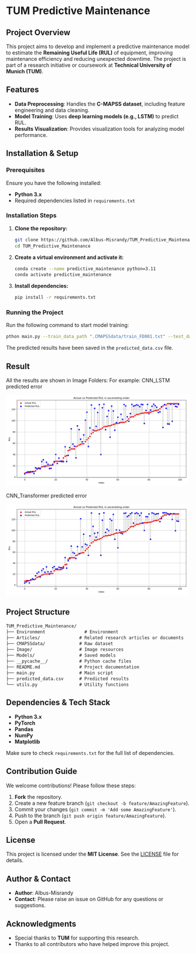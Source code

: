 # TUM Predictive Maintenance

## Project Overview

This project aims to develop and implement a predictive maintenance model to estimate the **Remaining Useful Life (RUL)** of equipment, improving maintenance efficiency and reducing unexpected downtime. The project is part of a research initiative or coursework at **Technical University of Munich (TUM)**.

## Features

- **Data Preprocessing**: Handles the **C-MAPSS dataset**, including feature engineering and data cleaning.
- **Model Training**: Uses **deep learning models (e.g., LSTM)** to predict RUL.
- **Results Visualization**: Provides visualization tools for analyzing model performance.

## Installation & Setup

### Prerequisites

Ensure you have the following installed:

- **Python 3.x**
- Required dependencies listed in `requirements.txt`

### Installation Steps

1. **Clone the repository:**

   ```bash
   git clone https://github.com/Albus-Misrandy/TUM_Predictive_Maintenance.git
   cd TUM_Predictive_Maintenance
   ```

2. **Create a virtual environment and activate it:**

   ```bash
   conda create --name predictive_maintenance python=3.11
   conda activate predictive_maintenance

   ```

3. **Install dependencies:**

   ```bash
   pip install -r requirements.txt
   ```

### Running the Project

Run the following command to start model training:

```bash
pthon main.py --train_data_path ".CMAPSSdata/train_FD001.txt" --test_data_path "./CMAPSSdata/test_FD001.txt" --rul_data_path "./CMAPSSdata/RUL_FD001.txt" --num_epochs your_num ----regression_model_save_path "Your model save path" --classification_model_save_path "Your path"
```

The predicted results have been saved in the `predicted_data.csv` file.

## Result

All the results are shown in Image Folders:
For example:
CNN_LSTM predicted error

<img src="https://github.com/Albus-Misrandy/TUM_Predictive_Maintenance/blob/main/Image/CNN_LSTM_Regression_Error.png" width="500">


CNN_Transformer predicted error

<img src="https://github.com/Albus-Misrandy/TUM_Predictive_Maintenance/blob/main/Image/CNN_Transformer_Regression_Error.png" width="500">

## Project Structure

```
TUM_Predictive_Maintenance/
├── Environment               # Environment 
├── Articles/               # Related research articles or documents
├── CMAPSSdata/             # Raw dataset
├── Image/                  # Image resources
├── Models/                 # Saved models
├── __pycache__/            # Python cache files
├── README.md               # Project documentation
├── main.py                 # Main script
├── predicted_data.csv      # Predicted results
└── utils.py                # Utility functions
```

## Dependencies & Tech Stack

- **Python 3.x**
- **PyTorch** 
- **Pandas**
- **NumPy**
- **Matplotlib**

Make sure to check `requirements.txt` for the full list of dependencies.

## Contribution Guide

We welcome contributions! Please follow these steps:

1. **Fork** the repository.
2. Create a new feature branch (`git checkout -b feature/AmazingFeature`).
3. Commit your changes (`git commit -m 'Add some AmazingFeature'`).
4. Push to the branch (`git push origin feature/AmazingFeature`).
5. Open a **Pull Request**.

## License

This project is licensed under the **MIT License**. See the [LICENSE](LICENSE) file for details.

## Author & Contact

- **Author**: Albus-Misrandy
- **Contact**: Please raise an issue on GitHub for any questions or suggestions.

## Acknowledgments

- Special thanks to **TUM** for supporting this research.
- Thanks to all contributors who have helped improve this project.
